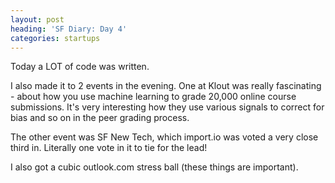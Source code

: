 ```yaml
---
layout: post
heading: 'SF Diary: Day 4'
categories: startups
---
```


Today a LOT of code was written.

I also made it to 2 events in the evening. One at Klout was really fascinating - about how you use machine learning to grade 20,000 online course submissions. It's very interesting how they use various signals to correct for bias and so on in the peer grading process.

The other event was SF New Tech, which import.io was voted a very close third in. Literally one vote in it to tie for the lead!

I also got a cubic outlook.com stress ball (these things are important).
